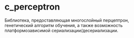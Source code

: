 # c_perceptron
Библиотека, предоставляющая многослойный перцептрон, генетический алгоритм обучения, а также возможность платформозависимой сериализации/десериализации.
